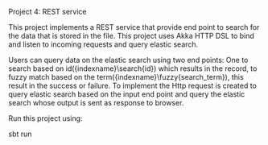 Project 4: REST service

This project implements a REST service that provide end point to search for the data that is stored in the file. This project uses Akka HTTP DSL to bind and listen to incoming requests and query elastic search. 

Users can query data on the elastic search using two end points: One to search based on id(\{indexname}\search\{id}) which results in the record, to fuzzy match based on the term(\{indexname}\fuzzy\{search_term}), this result in the success or failure. To implement the Http request is created to query elastic search based on the input end point and query the elastic search whose output is sent as response to browser.

Run this project using:

sbt run